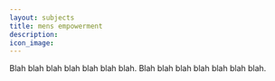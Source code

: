 ```yaml
---
layout: subjects
title: mens empowerment
description: 
icon_image:
---
```

Blah blah blah blah blah blah blah. Blah blah blah blah blah blah blah.